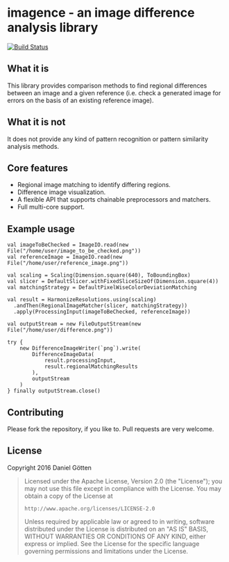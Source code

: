 # imagence - an image difference analysis library

[![Build Status](https://travis-ci.org/dangoe/imagence.svg?branch=develop)](https://travis-ci.org/dangoe/imagence)

## What it is

This library provides comparison methods to find regional differences between an image and a given reference (i.e. check a generated image for errors on the basis of an existing reference image).

## What it is not

It does not provide any kind of pattern recognition or pattern similarity analysis methods.

## Core features

* Regional image matching to identify differing regions. 
* Difference image visualization.
* A flexible API that supports chainable preprocessors and matchers.
* Full multi-core support.

## Example usage

```
val imageToBeChecked = ImageIO.read(new File("/home/user/image_to_be_checked.png"))
val referenceImage = ImageIO.read(new File("/home/user/reference_image.png"))

val scaling = Scaling(Dimension.square(640), ToBoundingBox)
val slicer = DefaultSlicer.withFixedSliceSizeOf(Dimension.square(4))
val matchingStrategy = DefaultPixelWiseColorDeviationMatching

val result = HarmonizeResolutions.using(scaling)
  .andThen(RegionalImageMatcher(slicer, matchingStrategy))
  .apply(ProcessingInput(imageToBeChecked, referenceImage))

val outputStream = new FileOutputStream(new File("/home/user/difference.png"))

try {
    new DifferenceImageWriter(`png`).write(
        DifferenceImageData(
            result.processingInput,
            result.regionalMatchingResults
        ),
        outputStream
    )
} finally outputStream.close()
```

## Contributing

Please fork the repository, if you like to. Pull requests are very welcome.

## License

Copyright 2016 Daniel Götten

> Licensed under the Apache License, Version 2.0 (the "License");
> you may not use this file except in compliance with the License.
> You may obtain a copy of the License at
>
>     http://www.apache.org/licenses/LICENSE-2.0
>
> Unless required by applicable law or agreed to in writing, software
> distributed under the License is distributed on an "AS IS" BASIS,
> WITHOUT WARRANTIES OR CONDITIONS OF ANY KIND, either express or implied.
> See the License for the specific language governing permissions and
> limitations under the License.
